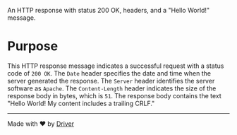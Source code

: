 <!--------------------------------------------------------------------------------->
<!-- IMPORTANT: This file is auto-generated by Driver (https://driver.ai). -------->
<!-- Manual edits may be overwritten on future commits. --------------------------->
<!--------------------------------------------------------------------------------->

An HTTP response with status 200 OK, headers, and a "Hello World!" message.

# Purpose
This HTTP response message indicates a successful request with a status code of `200 OK`. The `Date` header specifies the date and time when the server generated the response. The `Server` header identifies the server software as `Apache`. The `Content-Length` header indicates the size of the response body in bytes, which is `51`. The response body contains the text "Hello World! My content includes a trailing CRLF."

---
Made with ❤️ by [Driver](https://www.driver.ai/)